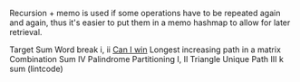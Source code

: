 Recursion + memo is used if some operations have to be repeated again and again, thus it's easier to put them in a memo hashmap to allow for later retrieval.

Target Sum
Word break i, ii
[Can I win](/Pinterest/Can%20I%20Win.py)
Longest increasing path in a matrix
Combination Sum IV
Palindrome Partitioning I, II
Triangle
Unique Path III
k sum (lintcode)